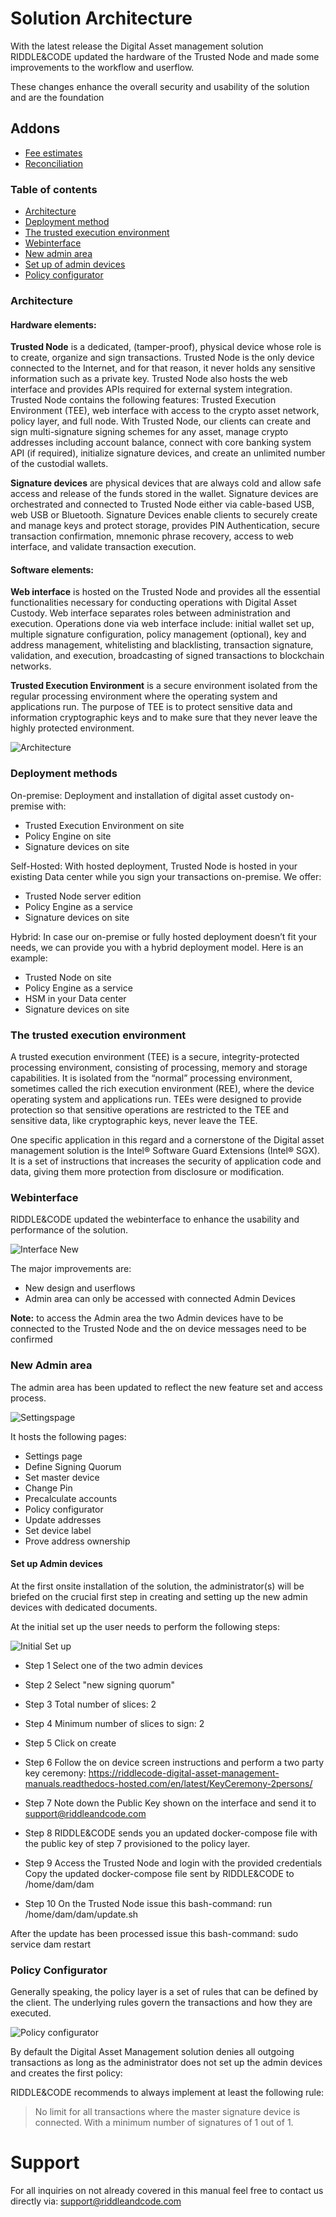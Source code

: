 # Solution Architecture

With the latest release the Digital Asset management solution RIDDLE&CODE updated the hardware of the Trusted Node and made some improvements to the workflow and userflow.

These changes enhance the overall security and usability of the solution and are the foundation

## Addons

- [Fee estimates](https://riddlecode-rtd-docs.readthedocs-hosted.com/Fee-estimates/)
- [Reconciliation](https://riddlecode-rtd-docs.readthedocs-hosted.com/Reconciliation.md)

### Table of contents

- [Architecture](#architecture)
- [Deployment method](#deployement-method)
- [The trusted execution environment](#the-trusted-execution-environment)
- [Webinterface](#webinterface)
- [New admin area](#new-admin-area)
- [Set up of admin devices](#set-up-admin-devices)
- [Policy configurator](#policy-configurator)

### Architecture

#### Hardware elements:

**Trusted Node** is a dedicated, (tamper-proof), physical device whose role is to create, organize and sign transactions. Trusted Node is the only device connected to the Internet, and for that reason, it never holds any sensitive information such as a private key. Trusted Node also hosts the web interface and provides APIs required for external system integration. Trusted Node contains the following features: Trusted Execution Environment (TEE), web interface with access to the crypto asset network, policy layer, and full node. With Trusted Node, our clients can create and sign multi-signature signing schemes for any asset, manage crypto addresses including account balance, connect with core banking system API (if required), initialize signature devices, and create an unlimited number of the custodial wallets.

**Signature devices** are physical devices that are always cold and allow safe access and release of the funds stored in the wallet. Signature devices are orchestrated and connected to Trusted Node either via cable-based USB, web  USB or Bluetooth. Signature Devices enable clients to securely create and manage keys and protect storage, provides PIN Authentication, secure transaction confirmation, mnemonic phrase recovery, access to web interface, and validate transaction execution.


#### Software elements:

**Web interface** is hosted on the Trusted Node and provides all the essential functionalities necessary for conducting operations with Digital Asset Custody. Web interface separates roles between administration and execution. Operations done via web interface include: initial wallet set up, multiple signature configuration, policy management (optional), key and address management, whitelisting and blacklisting, transaction signature, validation, and execution, broadcasting of signed transactions to blockchain networks.

**Trusted Execution Environment** is a secure environment isolated from the regular processing environment where the operating system and applications run. The purpose of TEE is to protect sensitive data and information cryptographic keys and to make sure that they never leave the highly protected environment.

![Architecture](https://raw.githubusercontent.com/RiddleAndCode/rtd-docs/master/assets/architecture.png "Architecture.png")



### Deployment methods

On-premise:
Deployment and installation of digital asset custody on-premise with:
* Trusted Execution Environment on site
* Policy Engine on site
* Signature devices on site


Self-Hosted:
With hosted deployment, Trusted Node is hosted in your existing Data center while you sign your transactions on-premise. We offer:
* Trusted Node server edition
* Policy Engine as a service
* Signature devices on site



Hybrid:
In case our on-premise or fully hosted deployment doesn’t fit your needs, we can provide you with a hybrid deployment model. Here is an example:
* Trusted Node on site
* Policy Engine as a service
* HSM in your Data center
* Signature devices on site


### The trusted execution environment

A trusted execution environment (TEE) is a secure, integrity-protected processing environment, consisting of processing, memory and storage capabilities. It is isolated from the “normal” processing environment, sometimes called the rich execution environment (REE), where the device operating system and applications run. TEEs were designed to provide protection so that sensitive operations are restricted to the TEE and sensitive data, like cryptographic keys, never leave the TEE.

One specific application in this regard and a cornerstone of the Digital asset management solution is the Intel® Software Guard Extensions (Intel® SGX). It is a set of instructions that increases the security of application code and data, giving them more protection from disclosure or modification.

### Webinterface

RIDDLE&CODE updated the webinterface to enhance the usability and performance of the solution.

![Interface New](https://raw.githubusercontent.com/RiddleAndCode/rtd-docs/master/assets/landingpage.png "Landingpage")

The major improvements are:

* New design and userflows
* Admin area can only be accessed with connected Admin Devices

**Note:** to access the Admin area the two Admin devices have to be connected to the Trusted Node and the on device messages need to be confirmed

### New Admin area

The admin area has been updated to reflect the new feature set and access process.

![Settingspage](https://raw.githubusercontent.com/RiddleAndCode/rtd-docs/master/assets/settingspage.png "Setup admin devices")

It hosts the following pages:

* Settings page
* Define Signing Quorum
* Set master device
* Change Pin
* Precalculate accounts
* Policy configurator
* Update addresses
* Set device label
* Prove address ownership

#### Set up Admin devices

At the first onsite installation of the solution, the administrator(s) will be briefed on the crucial first step in creating and setting up the new admin devices with dedicated documents.

At the initial set up the user needs to perform the following steps:

![Initial Set up](https://raw.githubusercontent.com/RiddleAndCode/rtd-docs/master/assets/Setupadmin.png "Setup admin devices")

* Step 1
Select one of the two admin devices

* Step 2
Select "new signing quorum"

* Step 3
Total number of slices: 2

* Step 4
Minimum number of slices to sign: 2

* Step 5
Click on create

* Step 6
Follow the on device screen instructions and perform a two party key ceremony: https://riddlecode-digital-asset-management-manuals.readthedocs-hosted.com/en/latest/KeyCeremony-2persons/

* Step 7
Note down the Public Key shown on the interface and send it to support@riddleandcode.com

* Step 8
RIDDLE&CODE sends you an updated docker-compose file with the public key of step 7 provisioned to the policy layer.

* Step 9
Access the Trusted Node and login with the provided credentials
Copy the updated docker-compose file sent by RIDDLE&CODE to /home/dam/dam

* Step 10
On the Trusted Node issue this bash-command:
run /home/dam/dam/update.sh

After the update has been processed issue this bash-command:
sudo service dam restart

### Policy Configurator

Generally speaking, the policy layer is a set of rules that can be defined by the client. The underlying rules govern the transactions and how they are executed.

![Policy configurator](https://raw.githubusercontent.com/RiddleAndCode/rtd-docs/master/assets/policyconfigurator.png "Policy Configurator")

By default the Digital Asset Management solution denies all outgoing transactions as long as the administrator does not set up the admin devices and creates the first policy:

RIDDLE&CODE recommends to always implement at least the following rule:

> No limit for all transactions where the master signature device is connected. With a minimum number of signatures of 1 out of 1.

# Support
For all inquiries on not already covered in this manual feel free to contact us directly via: support@riddleandcode.com
